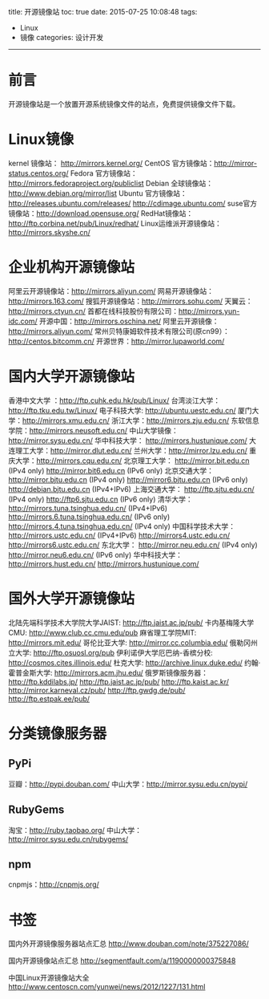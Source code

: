 title: 开源镜像站
toc: true
date: 2015-07-25 10:08:48
tags:
- Linux
- 镜像
categories: 设计开发
---
# 前言
开源镜像站是一个放置开源系统镜像文件的站点，免费提供镜像文件下载。

<!--more-->

# Linux镜像
kernel 镜像站： http://mirrors.kernel.org/
CentOS 官方镜像站：http://mirror-status.centos.org/
Fedora 官方镜像站：http://mirrors.fedoraproject.org/publiclist
Debian 全球镜像站：http://www.debian.org/mirror/list
Ubuntu 官方镜像站：
http://releases.ubuntu.com/releases/
http://cdimage.ubuntu.com/
suse官方镜像站：http://download.opensuse.org/
RedHat镜像站：http://ftp.corbina.net/pub/Linux/redhat/
Linux运维派开源镜像站：http://mirrors.skyshe.cn/

<!--more-->

# 企业机构开源镜像站
阿里云开源镜像站：http://mirrors.aliyun.com/
网易开源镜像站：http://mirrors.163.com/
搜狐开源镜像站：http://mirrors.sohu.com/
天翼云：http://mirrors.ctyun.cn/
首都在线科技股份有限公司：http://mirrors.yun-idc.com/
开源中国：http://mirrors.oschina.net/
阿里云开源镜像：http://mirrors.aliyun.com/
常州贝特康姆软件技术有限公司(原cn99）：http://centos.bitcomm.cn/
开源世界：http://mirror.lupaworld.com/

# 国内大学开源镜像站
香港中文大学 ：http://ftp.cuhk.edu.hk/pub/Linux/
台湾淡江大学：http://ftp.tku.edu.tw/Linux/
电子科技大学: http://ubuntu.uestc.edu.cn/
厦门大学：http://mirrors.xmu.edu.cn/
浙江大学：http://mirrors.zju.edu.cn/
东软信息学院：http://mirrors.neusoft.edu.cn/
中山大学镜像：http://mirror.sysu.edu.cn/
华中科技大学： http://mirrors.hustunique.com/
大连理工大学：http://mirror.dlut.edu.cn/
兰州大学：http://mirror.lzu.edu.cn/
重庆大学：http://mirrors.cqu.edu.cn/
北京理工大学：
http://mirror.bit.edu.cn (IPv4 only)
http://mirror.bit6.edu.cn (IPv6 only)
北京交通大学：
http://mirror.bjtu.edu.cn (IPv4 only)
http://mirror6.bjtu.edu.cn (IPv6 only)
http://debian.bjtu.edu.cn (IPv4+IPv6)
上海交通大学：
http://ftp.sjtu.edu.cn/ (IPv4 only)
http://ftp6.sjtu.edu.cn (IPv6 only)
清华大学：
http://mirrors.tuna.tsinghua.edu.cn/ (IPv4+IPv6)
http://mirrors.6.tuna.tsinghua.edu.cn/ (IPv6 only)
http://mirrors.4.tuna.tsinghua.edu.cn/ (IPv4 only)
中国科学技术大学：
http://mirrors.ustc.edu.cn/ (IPv4+IPv6)
http://mirrors4.ustc.edu.cn/
http://mirrors6.ustc.edu.cn/
东北大学：
http://mirror.neu.edu.cn/ (IPv4 only)
http://mirror.neu6.edu.cn/ (IPv6 only)
华中科技大学：
http://mirrors.hust.edu.cn/
http://mirrors.hustunique.com/

# 国外大学开源镜像站
北陆先端科学技术大学院大学JAIST: http://ftp.jaist.ac.jp/pub/
卡内基梅隆大学CMU: http://www.club.cc.cmu.edu/pub
麻省理工学院MIT: http://mirrors.mit.edu/
哥伦比亚大学: http://mirror.cc.columbia.edu/
俄勒冈州立大学: http://ftp.osuosl.org/pub
伊利诺伊大学厄巴纳-香槟分校: http://cosmos.cites.illinois.edu/
杜克大学: http://archive.linux.duke.edu/
约翰·霍普金斯大学: http://mirrors.acm.jhu.edu/
俄罗斯镜像服务器：
http://ftp.kddilabs.jp/
http://ftp.jaist.ac.jp/pub/
http://ftp.kaist.ac.kr/
http://mirror.karneval.cz/pub/
http://ftp.gwdg.de/pub/
http://ftp.estpak.ee/pub/

# 分类镜像服务器
## PyPi
豆瓣：http://pypi.douban.com/
中山大学：http://mirror.sysu.edu.cn/pypi/

## RubyGems
淘宝：http://ruby.taobao.org/
中山大学：http://mirror.sysu.edu.cn/rubygems/

## npm
cnpmjs：http://cnpmjs.org/

# 书签
国内外开源镜像服务器站点汇总
http://www.douban.com/note/375227086/

国内开源镜像站点汇总
http://segmentfault.com/a/1190000000375848

中国Linux开源镜像站大全
http://www.centoscn.com/yunwei/news/2012/1227/131.html


